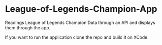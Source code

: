 # League-of-Legends-Champion-App
Readings League of Legends Champion Data through an API and displays them through the app.

If you want to run the application clone the repo and build it on XCode.
